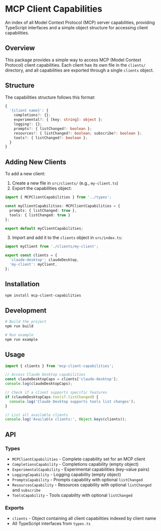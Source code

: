 # MCP Client Capabilities

An index of all Model Context Protocol (MCP) server capabilities, providing TypeScript interfaces and a simple object structure for accessing client capabilities.

## Overview

This package provides a simple way to access MCP (Model Context Protocol) client capabilities. Each client has its own file in the `clients/` directory, and all capabilities are exported through a single `clients` object.

## Structure

The capabilities structure follows this format:

```typescript
{
  '{client name}': {
    completions?: {};
    experimental?: { [key: string]: object };
    logging?: {};
    prompts?: { listChanged?: boolean };
    resources?: { listChanged?: boolean; subscribe?: boolean };
    tools?: { listChanged?: boolean };
  }
}
```

## Adding New Clients

To add a new client:

1. Create a new file in `src/clients/` (e.g., `my-client.ts`)
2. Export the capabilities object:

```typescript
import { MCPClientCapabilities } from '../types';

const myClientCapabilities: MCPClientCapabilities = {
  prompts: { listChanged: true },
  tools: { listChanged: true }
};

export default myClientCapabilities;
```

3. Import and add it to the `clients` object in `src/index.ts`:

```typescript
import myClient from './clients/my-client';

export const clients = {
  'claude-desktop': claudeDesktop,
  'my-client': myClient,
};
```

## Installation

```bash
npm install mcp-client-capabilities
```

## Development

```bash
# Build the project
npm run build

# Run example
npm run example
```

## Usage

```typescript
import { clients } from 'mcp-client-capabilities';

// Access Claude Desktop capabilities
const claudeDesktopCaps = clients['claude-desktop'];
console.log(claudeDesktopCaps);

// Check if a client supports specific features
if (claudeDesktopCaps.tools?.listChanged) {
  console.log('Claude Desktop supports tools list changes');
}

// List all available clients
console.log('Available clients:', Object.keys(clients));
```

## API

### Types

- `MCPClientCapabilities` - Complete capability set for an MCP client
- `CompletionsCapability` - Completions capability (empty object)
- `ExperimentalCapability` - Experimental capabilities (key-value pairs)
- `LoggingCapability` - Logging capability (empty object)
- `PromptsCapability` - Prompts capability with optional `listChanged`
- `ResourcesCapability` - Resources capability with optional `listChanged` and `subscribe`
- `ToolsCapability` - Tools capability with optional `listChanged`

### Exports

- `clients` - Object containing all client capabilities indexed by client name
- All TypeScript interfaces from `types.ts`

